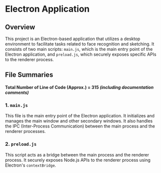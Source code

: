 # Electron Application

## Overview

This project is an Electron-based application that utilizes a desktop environment to facilitate tasks related to face recognition and sketching. It consists of two main scripts: `main.js`, which is the main entry point of the Electron application, and `preload.js`, which securely exposes specific APIs to the renderer process.

## File Summaries

#### Total Number of Line of Code (Approx.) = 315 _(including documentation comments)_

### 1. `main.js`

This file is the main entry point of the Electron application. It initializes and manages the main window and other secondary windows. It also handles the IPC (Inter-Process Communication) between the main process and the renderer processes.

### 2. `preload.js`

This script acts as a bridge between the main process and the renderer process. It securely exposes Node.js APIs to the renderer process using Electron's `contextBridge`.
